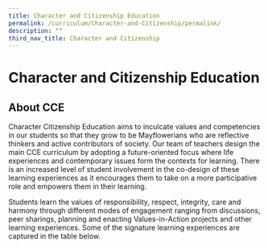 ```yaml
---
title: Character and Citizenship Education
permalink: /curriculum/Character-and-Citizenship/permalink/
description: ""
third_nav_title: Character and Citizenship
---
```

Character and Citizenship Education
===================================

About CCE
---------

Character Citizenship Education aims to inculcate values and competencies in our students so that they grow to be Mayflowerians who are reflective thinkers and active contributors of society. Our team of teachers design the main CCE curriculum by adopting a future-oriented focus where life experiences and contemporary issues form the contexts for learning. There is an increased level of student involvement in the co-design of these learning experiences as it encourages them to take on a more participative role and empowers them in their learning.

Students learn the values of responsibility, respect, integrity, care and harmony through different modes of engagement ranging from discussions, peer sharings, planning and enacting Values-in-Action projects and other learning experiences. Some of the signature learning experiences are captured in the table below.